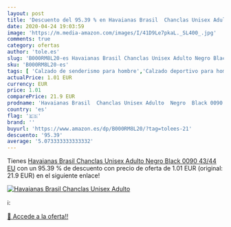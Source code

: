 ```yaml
---
layout: post
title: 'Descuento del 95.39 % en Havaianas Brasil  Chanclas Unisex Adulto'
date: 2020-04-24 19:03:59
image: 'https://m.media-amazon.com/images/I/41D9Le7pkaL._SL400_.jpg'
comments: true
category: ofertas
author: 'tole.es'
slug: 'B000RM8L20-es Havaianas Brasil Chanclas Unisex Adulto Negro Black 0090...'
sku: 'B000RM8L20-es'
tags: [ 'Calzado de senderismo para hombre','Calzado deportivo para hombre','Chanclas y sandalias de piscina para hombre','Zapatillas de senderismo para hombre','Zapatillas y calzado deportivo para hombre','Zapatos','Zapatos para hombre','Zapatos y complementos','chanclas', ]
actualPrice: 1.01 EUR
currency: EUR
price: 1.01
comparePrice: 21.9 EUR
prodname: 'Havaianas Brasil  Chanclas Unisex Adulto  Negro  Black 0090   43/44 EU'
country: 'es'
flag: '🇪🇸'
brand: ''
buyurl: 'https://www.amazon.es/dp/B000RM8L20/?tag=tolees-21'
descuento: '95.39'
average: '5.073333333333332'
---
```


Tienes [Havaianas Brasil  Chanclas Unisex Adulto  Negro  Black 0090   43/44 EU](https://www.amazon.es/dp/B000RM8L20/?tag=tolees-21) con un 95.39 % de descuento con precio de oferta de 1.01 EUR (original: 21.9 EUR) en el siguiente enlace!

[![Havaianas Brasil  Chanclas Unisex Adulto](https://m.media-amazon.com/images/I/41D9Le7pkaL._SL400_.jpg)](https://www.amazon.es/dp/B000RM8L20/?tag=tolees-21)

ℹ️:


[🛒 Accede a la oferta!!](https://www.amazon.es/dp/B000RM8L20/?tag=tolees-21)
